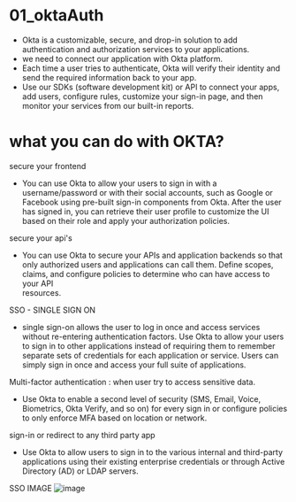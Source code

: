 # 01_oktaAuth


- Okta is a customizable, secure, and drop-in solution to add authentication and authorization services to your applications.
- we need to connect our application with Okta platform.
- Each time a user tries to authenticate, Okta will verify their identity and send the required information back to your app.
- Use our SDKs (software development kit) or API to connect your apps, add users, configure rules, customize your sign-in page,
  and then monitor your services from our built-in reports.


# what you can do with OKTA?


secure your frontend
- You can use Okta to allow your users to sign in with a username/password or with their social accounts, 
such as Google or Facebook using pre-built sign-in components from Okta. After the user has signed in, 
you can retrieve their user profile to customize the UI based on their role and apply your authorization
policies.

secure your api's
- You can use Okta to secure your APIs and application backends so that only authorized users and applications 
can call them. Define scopes, claims, and configure policies to determine who can have access to your API  
resources.

SSO - SINGLE SIGN ON
- single sign-on allows the user to log in once and access services without re-entering authentication factors.
Use Okta to allow your users to sign in to other applications instead of requiring them to remember separate 
sets of credentials for each application or service. Users can simply sign in once and access your full suite 
of applications.


Multi-factor authentication : when user try to access sensitive data.
- Use Okta to enable a second level of security (SMS, Email, Voice, Biometrics, Okta Verify, and so on) for
every sign in or configure policies to only enforce MFA based on location or network.


sign-in or redirect to any third party app
- Use Okta to allow users to sign in to the various internal and third-party applications using their existing
enterprise credentials or through Active Directory (AD) or LDAP servers.



SSO IMAGE
![image](https://github.com/Raksha-coder/01_oktaAuth/assets/72040957/8fe9cd3c-89c9-4cfc-a7dc-a977026d1a1e)













